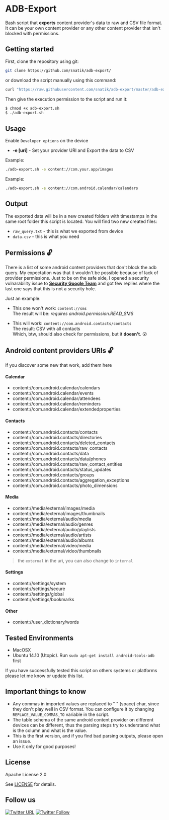 # ADB-Export
Bash script that **exports** content provider's data to raw and CSV file format. It can be your own content provider or any other content provider that isn't blocked with permissions.

## Getting started

First, clone the repository using git:

``` bash
git clone https://github.com/snatik/adb-export/
```

or download the script manually using this command:

``` bash
curl "https://raw.githubusercontent.com/snatik/adb-export/master/adb-export.sh" -o adb-export.sh
```

Then give the execution permission to the script and run it:

``` bash
$ chmod +x adb-export.sh
$ ./adb-export.sh
```

## Usage

Enable `Developer options` on the device 

 * **-e [uri]**  - Set your provider URI and Export the data to CSV<br>

Example:
``` bash
./adb-export.sh -e content://com.your.app/images
```

Example:
``` bash
./adb-export.sh -e content://com.android.calendar/calendars
```

## Output
The exported data will be in a new created folders with timestamps in the same root folder this script is located. You will find two new created files:

 * `raw_query.txt` - this is what we exported from device
 * `data.csv` - this is what you need

## Permissions :unlock:

There is a list of some android content providers that don't block the adb query. My expectation was that it wouldn't be possible because of lack of provider permissions. Just to be on the safe side, I opened a security vulnarability issue to **[Security Google Team](http://www.google.co.il/about/appsecurity/)** and got few replies where the last one says that this is not a security hole.

Just an example:<br>

* This one won't work: `content://sms`<br>
The result will be: *requires android.permission.READ_SMS*

* This will work: `content://com.android.contacts/contacts`<br>
The result: CSV with all contacts<br>
Which, btw, should also check for permissions, but it **doesn't**. :open_mouth:

## Android content providers URIs :unlock:
If you discover some new that work, add them here

#### Calendar

 - content://com.android.calendar/calendars
 - content://com.android.calendar/events
 - content://com.android.calendar/attendees
 - content://com.android.calendar/reminders
 - content://com.android.calendar/extendedproperties

#### Contacts

 - content://com.android.contacts/contacts
 - content://com.android.contacts/directories
 - content://com.android.contacts/deleted_contacts
 - content://com.android.contacts/raw_contacts
 - content://com.android.contacts/data
 - content://com.android.contacts/data/phones
 - content://com.android.contacts/raw_contact_entities
 - content://com.android.contacts/status_updates
 - content://com.android.contacts/groups
 - content://com.android.contacts/aggregation_exceptions
 - content://com.android.contacts/photo_dimensions

#### Media

 - content://media/external/images/media
 - content://media/external/images/thumbnails
 - content://media/external/audio/media
 - content://media/external/audio/genres
 - content://media/external/audio/playlists
 - content://media/external/audio/artists
 - content://media/external/audio/albums
 - content://media/external/video/media
 - content://media/external/video/thumbnails

> the `external` in the uri, you can also change to `internal`

#### Settings

 - content://settings/system
 - content://settings/secure
 - content://settings/global
 - content://settings/bookmarks

#### Other

 - content://user_dictionary/words

## Tested Environments

* MacOSX
* Ubuntu 14.10 (Utopic). Run ```sudo apt-get install android-tools-adb``` first

If you have successfully tested this script on others systems or platforms please let me know or update this list.

## Important things to know

- Any commas in imported values are replaced to " " (space) char, since they don't play well in CSV format. You can configure it by changing `REPLACE_VALUE_COMMAS_TO` variable in the script.
- The table schema of the same android content provider on different devices can be different, thus the parsing steps try to understand what is the column and what is the value.
- This is the first version, and if you find bad parsing outputs, please open an issue.
- Use it only for good purposes!

## License
Apache License 2.0

See [LICENSE](./LICENSE.md) for details.

## Follow us

[![Twitter URL](https://img.shields.io/twitter/url/http/shields.io.svg?style=social)](https://twitter.com/intent/tweet?text=https://github.com/snatik/adb-export)
[![Twitter Follow](https://img.shields.io/twitter/follow/snatikteam.svg?style=social)](https://twitter.com/snatikteam)
